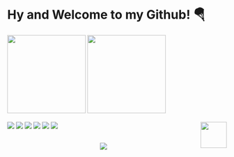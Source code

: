 <h1>Hy and Welcome to my Github! 🪂</h1>

<div>
  <img height="180em" src="https://github-readme-stats.vercel.app/api?username=pedrobarroso-n&show_icons=true&theme=radical" />
  <img height="180em" src="https://github-readme-stats.vercel.app/api/top-langs/?username=pedrobarroso-n&layout=donut&theme=radical" />
</div>

<div><br>  
  <img src="https://img.shields.io/badge/HTML5-E34F26?style=for-the-badge&logo=html5&logoColor=white" />
  <img src="https://img.shields.io/badge/CSS3-1572B6?style=for-the-badge&logo=css3&logoColor=white" />
  <img src="https://img.shields.io/badge/Python-FFD43B?style=for-the-badge&logo=python&logoColor=blue" />
  <img src="https://img.shields.io/badge/JavaScript-323330?style=for-the-badge&logo=javascript&logoColor=F7DF1E" />
  <img src="https://img.shields.io/badge/GIT-E44C30?style=for-the-badge&logo=git&logoColor=white" />
  <img src="https://img.shields.io/badge/Figma-F22F46?style=for-the-badge&logo=figma&logoColor=white" />
  <img align="right" height="60" src="https://media4.giphy.com/media/v1.Y2lkPTc5MGI3NjExMmRpMmEwNTEzdHYwandwY3R2eHAyN25ja2RsdzY0eXpsZXU1cTRudiZlcD12MV9pbnRlcm5hbF9naWZfYnlfaWQmY3Q9Zw/3oEduUkR13701mndnO/giphy.webp" />
</div>

##

<div align="center">
  <a href="https://www.linkedin.com/in/pedrobarroso-n/">
    <img src="https://img.shields.io/badge/LinkedIn-0747a6?style=for-the-badge&logo=linkedin&logoColor=white" /></a>
  <!--<a href="mailto:pbn62413@gmail.com?subject=Vi seus projetos e gostaria de conversar!&body=Olá, Pedro;">
    <img src="https://img.shields.io/badge/Gmail-840010?style=for-the-badge&logo=gmail&logoColor=white" /></a>-->
</div>


